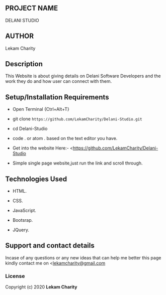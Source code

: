 ## PROJECT NAME
DELANI STUDIO

## AUTHOR
Lekam Charity

## Description
This Website is about giving details on Delani Software Developers and the work they do and how user can connect with them.

## Setup/Installation Requirements

*  Open Terminal {Ctrl+Alt+T}

* git clone ```https://github.com/LekamCharity/Delani-Studio.git```

* cd Delani-Studio

* code . or atom . based on the text editor you have.

*  Get into the website Here:- <https://github.com/LekamCharity/Delani-Studio

*  Simple single page website,just run the link and scroll through.

## Technologies Used
* HTML.

* CSS.

* JavaScript.

* Bootsrap.

* JQuery.


## Support and contact details
 Incase of any questions or any new ideas that can help me better this page kindly contact me on  <lekamcharity@gmail.com

  ### License
Copyright (c) 2020 **Lekam Charity**
